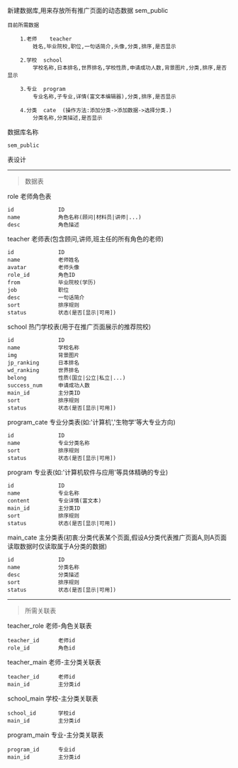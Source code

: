 新建数据库,用来存放所有推广页面的动态数据	sem_public

	目前所需数据

		1.老师	teacher
			姓名,毕业院校,职位,一句话简介,头像,分类,排序,是否显示

		2.学校  school
			学校名称,日本排名,世界排名,学校性质,申请成功人数,背景图片,分类,排序,是否显示

		3.专业  program
			专业名称,子专业,详情(富文本编辑器),分类,排序,是否显示

		4.分类  cate	(操作方法:添加分类->添加数据->选择分类.)
			分类名称,分类描述,是否显示


数据库名称

	sem_public

表设计
***

> 数据表

role  老师角色表

	id              ID
	name            角色名称(顾问|材料员|讲师|...)
	desc            角色描述

teacher  老师表(包含顾问,讲师,班主任的所有角色的老师)

	id              ID
	name            老师姓名
	avatar          老师头像
	role_id         角色ID
	from            毕业院校(学历)
	job             职位
	desc            一句话简介
	sort            排序规则
	status          状态(是否[显示|可用])

school  热门学校表(用于在推广页面展示的推荐院校)

	id              ID
	name            学校名称
	img             背景图片
	jp_ranking      日本排名
	wd_ranking      世界排名
	belong          性质(国立|公立|私立|...)
	success_num     申请成功人数
	main_id         主分类ID
	sort            排序规则
	status          状态(是否[显示|可用])

program_cate  专业分类表(如:'计算机','生物学'等大专业方向)

	id              ID
	name            专业分类名称
	sort            排序规则
	status          状态(是否[显示|可用])

program  专业表(如:'计算机软件与应用'等具体精确的专业)

	id              ID
	name            专业名称
	content         专业详情(富文本)
	main_id         主分类ID
	sort            排序规则
	status          状态(是否[显示|可用])

main_cate  主分类表(初衷:分类代表某个页面,假设A分类代表推广页面A,则A页面读取数据时仅读取属于A分类的数据)

	id              ID
	name            分类名称
	desc            分类描述
	sort            排序规则
	status          状态(是否[显示|可用])

***

> 所需关联表

teacher_role  老师-角色关联表

	teacher_id      老师id
	role_id         角色id

teacher_main  老师-主分类关联表

	teacher_id      老师id
	main_id         主分类id

school_main  学校-主分类关联表

	school_id       学校id
	main_id         主分类id

program_main  专业-主分类关联表

	program_id      专业id
	main_id         主分类id
